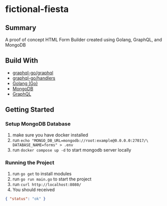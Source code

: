 # fictional-fiesta

## Summary

A proof of concept HTML Form Builder created using Golang, GraphQL, and MongoDB

## Build With

- [graphql-go/graphql](https://github.com/graphql-go/graphql)
- [graphql-go/handlers](https://github.com/graphql-go/handlers)
- [Golang (Go)](https://go.dev)
- [MongoDB](https://github.com/graphql-go/graphql)
- [GraphQL](https://graphql.com/)

## Getting Started

### Setup MongoDB Database

1. make sure you have docker installed
2. run `echo "MONGO_DB_URL=mongodb://root:example@0.0.0.0:27017/\
    DATABASE_NAME=forms" > .env`
3. run `docker compose up -d` to start mongodb server locally

### Running the Project

1. run `go get` to install modules
2. run `go run main.go` to start the project
3. run `curl http://localhost:8080/`
4. You should received

```json
{ "status": "ok" }
```

